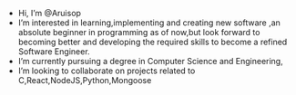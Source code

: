 -  Hi, I’m @Aruisop
-  I’m interested in learning,implementing and creating new software ,an absolute beginner in programming as of now,but look forward to becoming better and developing the required skills to become a refined Software Engineer.  
-  I’m currently pursuing a degree in Computer Science and Engineering,
-  I’m looking to collaborate on projects related to C,React,NodeJS,Python,Mongoose
  

